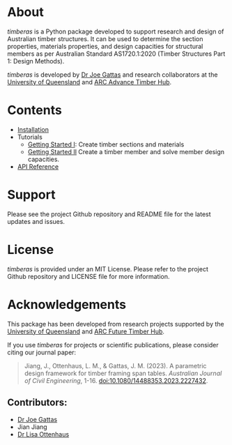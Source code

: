# About

*timberas* is a Python package developed to support research and design of Australian timber structures. It can be used to determine the section properties, materials properties, and design capacities for structural members as per Australian Standard AS1720.1:2020 (Timber Structures Part 1: Design Methods). 

*timberas* is developed by [Dr Joe Gattas](https://researchers.uq.edu.au/researcher/9443)  and research collaborators at the [University of Queensland](https://civil.uq.edu.au/) and [ARC Advance Timber Hub](https://www.advance-timber-hub.org/). 

# Contents
- [Installation](install.md)
- Tutorials
    - [Getting Started I](tutorial-1.md): Create timber sections and materials
    - [Getting Started II](tutorial-2.md) Create a timber member and solve member design capacities. 
- [API Reference](reference.md)


# Support
Please see the project Github repository and README file for the latest updates and issues. 

# License
*timberas* is provided under an MIT License. Please refer to the project Github repository and LICENSE file for more information. 


# Acknowledgements
This package has been developed from research projects supported by the [University of Queensland](https://civil.uq.edu.au/) and [ARC Future Timber Hub](https://futuretimberhub.org/).

If you use *timberas* for projects or scientific publications, please consider citing our journal paper:
> Jiang, J., Ottenhaus, L. M., & Gattas, J. M. (2023). A parametric design framework for timber framing span tables. *Australian Journal of Civil Engineering*, 1-16. [doi:10.1080/14488353.2023.2227432](https://doi.org/10.1080/14488353.2023.2227432).

## Contributors: 

- [Dr Joe Gattas](https://researchers.uq.edu.au/researcher/9443)
- Jian Jiang
- [Dr Lisa Ottenhaus](https://researchers.uq.edu.au/researcher/24484)
